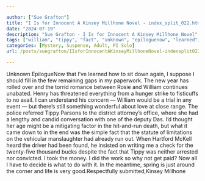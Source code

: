 ```yaml
---

author: ["Sue Grafton"]
title: "I Is for Innocent A Kinsey Millhone Novel - index_split_022.html"
date: "2024-07-19"
description: "Sue Grafton - I Is for Innocent A Kinsey Millhone Novel"
tags: ["william", "tippy", "fact", "unknown", "epiloguenow", "learned", "sit", "suppose", "fill", "remaining", "gap", "paperwork", "new", "year", "rolled", "torrid", "romance", "rosie", "continues", "unabated", "henry", "threatened", "everything", "hunger", "strike"]
categories: [Mystery, Suspense, Adult, PI Solo]
url: /posts/suegrafton/IIsforInnocentAKinseyMillhoneNovel-indexsplit022html

---
```



Unknown
EpilogueNow that I’ve learned how to sit down again, I suppose I should fill in the few remaining gaps in my paperwork. The new year has rolled over and the torrid romance between Rosie and William continues unabated. Henry has threatened everything from a hunger strike to fisticuffs to no avail. I can understand his concern — William would be a trial in any event — but there’s still something wonderful about love at close range. The police referred Tippy Parsons to the district attorney’s office, where she had a lengthy and candid conversation with one of the deputy Das. I’d thought her age might be a mitigating factor in the hit-and-run death, but what it came down to in the end was the simple fact that the statute of limitations on the vehicular manslaughter had already run out. When Hartford McKell heard the driver had been found, he insisted on writing me a check for the twenty-five thousand bucks despite the fact that Tippy was neither arrested nor convicted. I took the money. I did the work so why not get paid? Now all I have to decide is what to do with it. In the meantime, spring is just around the corner and life is very good.Respectfully submitted,Kinsey Millhone

